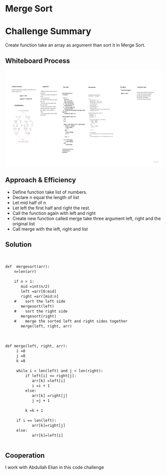 # Merge Sort
# Challenge Summary
Create function take an array as argument than sort it in Merge Sort.

## Whiteboard Process
![mergesortion](linked-list-insertions-append.jpg)


## Approach & Efficiency

- Define function take list of numbers.
- Declare n equal the length of list
- Let mid half of n
- Let left the first half and right the rest.
- Call the function again with left and right
- Create new function called merge take three argument left, right and the original list
- Call merge with the left, right and list



## Solution
~~~


def  mergesort(arr):
    n=len(arr)

    if n > 1:
       mid =int(n/2)
       left =arr[0:mid]
       right =arr[mid:n]
    #    sort the left side
       mergesort(left)
    #    sort the right side
       mergesort(right)
    #    merge the sorted left and right sides together
       merge(left, right, arr)



def merge(left, right, arr):
     i =0
     j =0
     k =0

     while i < len(left) and j < len(right):
         if left[i] <= right[j]:
            arr[k] =left[i]
            i =i + 1
         else:
            arr[k] =right[j]
            j =j + 1

         k =k + 1

     if i == len(left):
            arr[k]=right[j]
     else:
            arr[k]=left[i]


~~~



## Cooperation 

I work with Abdullah Elian in this code challenge  